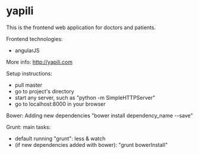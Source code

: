 # yapili
This is the frontend web application for doctors and patients.

Frontend technologies:
- angularJS


More info: http://yapili.com

Setup instructions:
- pull master
- go to project's directory
- start any server, such as "python -m SimpleHTTPServer" 
- go to localhost:8000 in your browser

Bower: Adding new dependencies
"bower install dependency_name --save"

Grunt: main tasks: 
- default running "grunt": less & watch
- (if new dependencies added with bower): "grunt bowerInstall"


